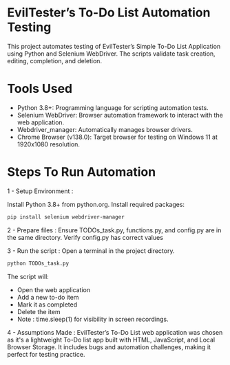 # EvilTester’s To-Do List Automation Testing
This project automates testing of EvilTester’s Simple To-Do List Application using Python and Selenium WebDriver. The scripts validate task creation, editing, completion, and deletion.

# Tools Used

- Python 3.8+: Programming language for scripting automation tests.
- Selenium WebDriver: Browser automation framework to interact with the web application.
- Webdriver_manager: Automatically manages browser drivers.
- Chrome Browser (v138.0): Target browser for testing on Windows 11 at 1920x1080 resolution.

# Steps To Run Automation

1 - Setup Environment :

  Install Python 3.8+ from python.org.
  Install required packages:
  
```bash
pip install selenium webdriver-manager
```

 2 - Prepare files : 
  Ensure TODOs_task.py, functions.py, and config.py are in the same directory.
  Verify config.py has correct values

3 - Run the script : 
  Open a terminal in the project directory.
  ```bash
python TODOs_task.py
```
The script will:
 - Open the web application
 - Add a new to-do item
 - Mark it as completed
 - Delete the item
 - Note : time.sleep(1) for visibility in screen recordings.

4 - Assumptions Made :
  EvilTester’s To-Do List web application was chosen as it's a lightweight To-Do list app built with HTML, JavaScript, and Local Browser Storage. It includes bugs and automation challenges, making it perfect for testing practice.
